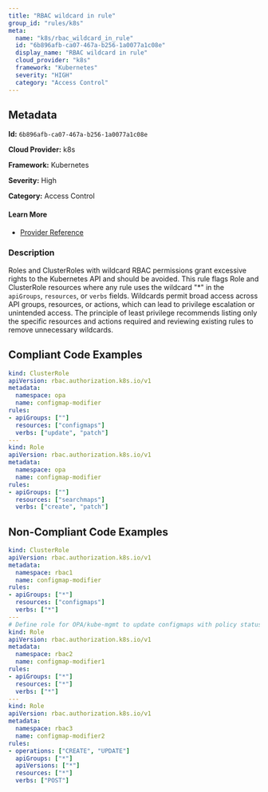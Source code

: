 ```yaml
---
title: "RBAC wildcard in rule"
group_id: "rules/k8s"
meta:
  name: "k8s/rbac_wildcard_in_rule"
  id: "6b896afb-ca07-467a-b256-1a0077a1c08e"
  display_name: "RBAC wildcard in rule"
  cloud_provider: "k8s"
  framework: "Kubernetes"
  severity: "HIGH"
  category: "Access Control"
---
```

## Metadata

**Id:** `6b896afb-ca07-467a-b256-1a0077a1c08e`

**Cloud Provider:** k8s

**Framework:** Kubernetes

**Severity:** High

**Category:** Access Control

#### Learn More

 - [Provider Reference](https://kubernetes.io/docs/reference/access-authn-authz/rbac/)

### Description

 Roles and ClusterRoles with wildcard RBAC permissions grant excessive rights to the Kubernetes API and should be avoided. This rule flags Role and ClusterRole resources where any rule uses the wildcard "*" in the `apiGroups`, `resources`, or `verbs` fields. Wildcards permit broad access across API groups, resources, or actions, which can lead to privilege escalation or unintended access. The principle of least privilege recommends listing only the specific resources and actions required and reviewing existing rules to remove unnecessary wildcards.


## Compliant Code Examples
```yaml
kind: ClusterRole
apiVersion: rbac.authorization.k8s.io/v1
metadata:
  namespace: opa
  name: configmap-modifier
rules:
- apiGroups: [""]
  resources: ["configmaps"]
  verbs: ["update", "patch"]
---
kind: Role
apiVersion: rbac.authorization.k8s.io/v1
metadata:
  namespace: opa
  name: configmap-modifier
rules:
- apiGroups: [""]
  resources: ["searchmaps"]
  verbs: ["create", "patch"]
```
## Non-Compliant Code Examples
```yaml
kind: ClusterRole
apiVersion: rbac.authorization.k8s.io/v1
metadata:
  namespace: rbac1
  name: configmap-modifier
rules:
- apiGroups: ["*"]
  resources: ["configmaps"]
  verbs: ["*"]
---
# Define role for OPA/kube-mgmt to update configmaps with policy status.
kind: Role
apiVersion: rbac.authorization.k8s.io/v1
metadata:
  namespace: rbac2
  name: configmap-modifier1
rules:
- apiGroups: ["*"]
  resources: ["*"]
  verbs: ["*"]
---
kind: Role
apiVersion: rbac.authorization.k8s.io/v1
metadata:
  namespace: rbac3
  name: configmap-modifier2
rules:
- operations: ["CREATE", "UPDATE"]
  apiGroups: ["*"]
  apiVersions: ["*"]
  resources: ["*"]
  verbs: ["POST"]

```